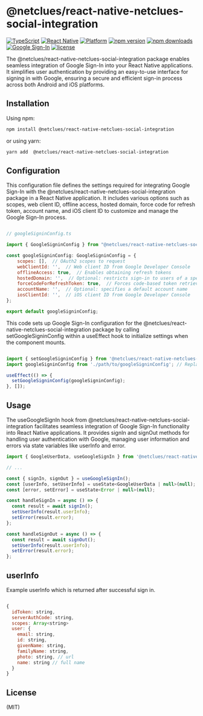 # @netclues/react-native-netclues-social-integration

[![TypeScript](https://img.shields.io/badge/TypeScript-5.2.2-blue.svg?logo=typescript&style=flat)](https://www.typescriptlang.org/)
[![React Native](https://img.shields.io/badge/React%20Native-Supported-green.svg?style=flat-square)](https://reactnative.dev/)
[![Platform](https://img.shields.io/badge/Platform-iOS%20%7C%20Android-lightgrey.svg?style=flat-square)](https://www.reactnative.dev/)
[![npm version](https://img.shields.io/npm/v/@netclues/react-native-netclues-social-integration.svg?style=flat-square)](https://www.npmjs.com/package/@netclues/react-native-netclues-social-integration)
[![npm downloads](https://img.shields.io/npm/dt/@netclues/react-native-netclues-social-integration.svg?style=flat-square)](https://www.npmjs.com/package/@netclues/react-native-netclues-social-integration)
[![Google Sign-In](https://img.shields.io/badge/Google%20Sign--In-Used-blue.svg?style=flat-square)](https://github.com/react-native-google-signin/google-signin)
[![license](https://img.shields.io/npm/l/@netclues/react-native-netclues-social-integration.svg?style=flat-square)](https://www.npmjs.com/package/@netclues/react-native-netclues-social-integration)

The @netclues/react-native-netclues-social-integration package enables seamless integration of Google Sign-In into your React Native applications. It simplifies user authentication by providing an easy-to-use interface for signing in with Google, ensuring a secure and efficient sign-in process across both Android and iOS platforms.

## Installation

Using npm:

```sh
npm install @netclues/react-native-netclues-social-integration
```

or using yarn:

```sh
yarn add  @netclues/react-native-netclues-social-integration
```

## Configuration

This configuration file defines the settings required for integrating Google Sign-In with the @netclues/react-native-netclues-social-integration package in a React Native application. It includes various options such as scopes, web client ID, offline access, hosted domain, force code for refresh token, account name, and iOS client ID to customize and manage the Google Sign-In process.

```js

// googleSigninConfig.ts

import { GoogleSigninConfig } from "@netclues/react-native-netclues-social-integration/lib/typescript/src/google/types";

const googleSigninConfig: GoogleSigninConfig = {
    scopes: [],  // OAuth2 scopes to request
    webClientId: '',  // Web client ID from Google Developer Console
    offlineAccess: true,  // Enables obtaining refresh tokens
    hostedDomain: '',  // Optional: restricts sign-in to users of a specific domain
    forceCodeForRefreshToken: true,  // Forces code-based token retrieval
    accountName: '',  // Optional: specifies a default account name
    iosClientId: '',  // iOS client ID from Google Developer Console
};

export default googleSigninConfig;

```
This code sets up Google Sign-In configuration for the @netclues/react-native-netclues-social-integration package by calling setGoogleSigninConfig within a useEffect hook to initialize settings when the component mounts. 

```js

import { setGoogleSigninConfig } from '@netclues/react-native-netclues-social-integration';
import googleSigninConfig from './path/to/googleSigninConfig'; // Replace './path/to/googleSigninConfig' with the actual path to where your googleSigninConfig file is located.

useEffect(() => {
  setGoogleSigninConfig(googleSigninConfig);
}, []);

```
## Usage

The useGoogleSignIn hook from @netclues/react-native-netclues-social-integration facilitates seamless integration of Google Sign-In functionality into React Native applications. It provides signIn and signOut methods for handling user authentication with Google, managing user information and errors via state variables like userInfo and error.

```js
import { GoogleUserData, useGoogleSignIn } from '@netclues/react-native-netclues-social-integration';

// ...

const { signIn, signOut } = useGoogleSignIn();
const [userInfo, setUserInfo] = useState<GoogleUserData | null>(null);
const [error, setError] = useState<Error | null>(null);

const handleSignIn = async () => {
  const result = await signIn();
  setUserInfo(result.userInfo);
  setError(result.error);
};

const handleSignOut = async () => {
  const result = await signOut();
  setUserInfo(result.userInfo);
  setError(result.error);
};

```
## userInfo

Example userInfo which is returned after successful sign in.

```js

{
  idToken: string,
  serverAuthCode: string,
  scopes: Array<string>
  user: {
    email: string,
    id: string,
    givenName: string,
    familyName: string,
    photo: string, // url
    name: string // full name
  }
}

```

## License

(MIT)

